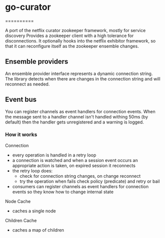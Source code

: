 # go-curator
==========

A port of the netflix curator zookeeper framework, mostly for service discovery
Provides a zookeeper client with a high tolerance for disconnections. It optionally hooks into the netflix exhibitor
framework, so that it can reconfigure itself as the zookeeper ensemble changes.

## Ensemble providers

An ensemble provider interface represents a dynamic connection string. The library detects when there are changes in the
connection string and will reconnect as needed.

## Event bus

You can register channels as event handlers for connection events. When the message sent to a handler channel isn't
handled withing 50ms (by default) then the handler gets unregistered and a warning is logged. 


### How it works

Connection 
  * every operation is handled in a retry loop
  * a connection is watched and when a session event occurs an appropriate action is taken, on expired session it reconnects
  * the retry loop does: 
     * check for connection string changes, on change reconnect
     * try the operation when fails check policy (predicate) and retry or bail
  * consumers can register channels as event handlers for connection events so they know how to change internal state

Node Cache
  * caches a single node 

Children Cache
  * caches a map of children

